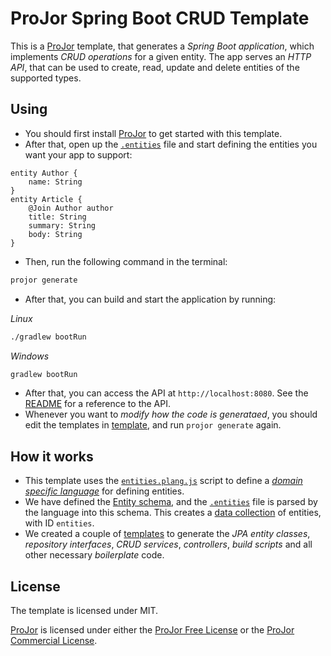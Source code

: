 # ProJor Spring Boot CRUD Template

This is a [ProJor](https://projor.io) template, that generates a _Spring Boot application_, which implements _CRUD operations_ for a given entity. The app serves an _HTTP API_, that can be used to create, read, update and delete entities of the supported types.

## Using

* You should first install [ProJor](https://projor.io) to get started with this template.
* After that, open up the [`.entities`](.entities) file and start defining the entities you want your app to support:

```
entity Author {
    name: String
}
entity Article {
    @Join Author author
    title: String
    summary: String
    body: String
}
```

* Then, run the following command in the terminal:

```bash
projor generate
```

* After that, you can build and start the application by running:

_Linux_

```bash
./gradlew bootRun
```

_Windows_

```bash
gradlew bootRun
```

* After that, you can access the API at `http://localhost:8080`. See the [README](../README.md) for a reference to the API.
* Whenever you want to _modify how the code is generataed_, you should edit the templates in [template](template/), and run `projor generate` again.

## How it works

* This template uses the [`entities.plang.js`](language/entities.plang.js) script to define a _[domain specific language](https://docs.projor.io/overview/languages)_ for defining entities.
* We have defined the [Entity schema](schema/Entity.pschema.yaml), and the [`.entities`](.entities) file is parsed by the language into this schema. This creates a [data collection](https://docs.projor.io/overview/data-collections) of entities, with ID `entities`.
* We created a couple of [templates](template/) to generate the _JPA entity classes_, _repository interfaces_, _CRUD services_, _controllers_, _build scripts_ and all other necessary _boilerplate_ code.

## License

The template is licensed under MIT.

[ProJor](https://projor.io) is licensed under either the [ProJor Free License](https://license.projor.io) or the [ProJor Commercial License](https://license.projor.io).